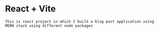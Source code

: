 # React + Vite

```
This is react project in which I build a blog post application using MERN stack using different node packages
```